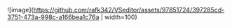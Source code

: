 ![image](https://github.com/rafk342/VSeditor/assets/97851724/397285cd-3751-473a-998c-a166bea1c76a | width=100)
